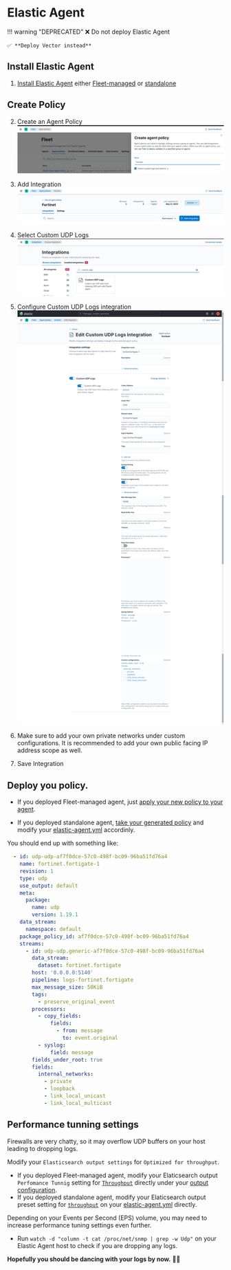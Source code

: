 # Elastic Agent

!!! warning "DEPRECATED"
    ❌ Do not deploy Elastic Agent
    
    ✅ **Deploy Vector instead**

## Install Elastic Agent 
    
1. [Install Elastic Agent](https://www.elastic.co/guide/en/fleet/current/elastic-agent-installation.html) either [Fleet-managed](https://www.elastic.co/guide/en/fleet/current/install-fleet-managed-elastic-agent.html) or [standalone](https://www.elastic.co/guide/en/fleet/current/install-standalone-elastic-agent.html)

## Create Policy

2. Create an Agent Policy
![create_policy](../../assets/elastic_agent/create_policy.png)

3. Add Integration
![add_integration](../../assets/elastic_agent/add_integration.png)

4. Select Custom UDP Logs
![custom_udp_logs](../../assets/elastic_agent/custom_udp_logs.png)

5. Configure Custom UDP Logs integration
![integration_parameters](../../assets/elastic_agent/integration_parameters.png)

6. Make sure to add your own private networks under custom configurations. It is recommended to add your own public facing IP address scope as well.

7. Save Integration

## Deploy you policy.
- If you deployed Fleet-managed agent, just [apply your new policy to your agent](https://www.elastic.co/guide/en/fleet/current/agent-policy.html#apply-a-policy).

- If you deployed standalone agent, [take your generated policy](https://www.elastic.co/guide/en/fleet/current/create-standalone-agent-policy.html) and modify your [elastic-agent.yml](https://www.elastic.co/guide/en/fleet/current/installation-layout.html) accordinly.

You should end up with something like:

```yaml
  - id: udp-udp-af7f0dce-57c0-498f-bc09-96ba51fd76a4
    name: fortinet.fortigate-1
    revision: 1
    type: udp
    use_output: default
    meta:
      package:
        name: udp
        version: 1.19.1
    data_stream:
      namespace: default
    package_policy_id: af7f0dce-57c0-498f-bc09-96ba51fd76a4
    streams:
      - id: udp-udp.generic-af7f0dce-57c0-498f-bc09-96ba51fd76a4
        data_stream:
          dataset: fortinet.fortigate
        host: '0.0.0.0:5140'
        pipeline: logs-fortinet.fortigate
        max_message_size: 50KiB
        tags:
          - preserve_original_event
        processors:
          - copy_fields:
              fields:
                - from: message
                  to: event.original
          - syslog:
              field: message
        fields_under_root: true
        fields:
          internal_networks:
            - private
            - loopback
            - link_local_unicast
            - link_local_multicast
```

## Performance tunning settings

Firewalls are very chatty, so it may overflow UDP buffers on your host leading to dropping logs. 

Modify your `Elasticsearch output settings` for `Optimized for throughput`.

- If you deployed Fleet-managed agent, modify your Elaticsearch output `Perfomance Tunnig` setting for [`Throughput`](https://www.elastic.co/guide/en/fleet/current/es-output-settings.html#es-output-settings-performance-tuning-settings) directly under your [output configuration](https://www.elastic.co/guide/en/fleet/current/fleet-settings.html#output-settings).
- If you deployed standalone agent, modify your Elaticsearch output preset setting for [`throughput`](https://www.elastic.co/guide/en/fleet/current/elasticsearch-output.html#output-elasticsearch-performance-tuning-settings) on your [elastic-agent.yml](https://www.elastic.co/guide/en/fleet/current/installation-layout.html) directly.

Depending on your Events per Second (EPS) volume, you may need to increase performance tuning settings even further.

- Run `watch -d "column -t cat /proc/net/snmp | grep -w Udp"` on your Elastic Agent host to check if you are dropping any logs.

**Hopefully you should be dancing with your logs by now.** 🕺💃
